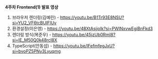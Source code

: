 **4주차 Frontend(1) 발표 영상**

1. 브라우저 렌더링(김예린) - https://youtu.be/B1Tr93E8NSU?si=YU2_VF6tcBUIFIUv
2. 환경설정(이은영) - https://youtu.be/48XtAsjjoIk?si=PWlNxvwEgiBnFkd3
3. 렌더링 방식(복준우) - https://youtu.be/45jzUb0RmI8?si=lE_M50Q0k48rcI8X
4. TypeScript(안동섭) - https://youtu.be/lFefmfegJxU?si=bvoPZ5PNy3Lyuqmg
